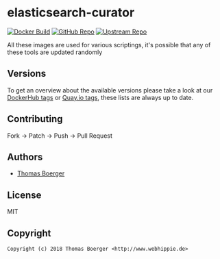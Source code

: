 # elasticsearch-curator

[![Docker Build](https://github.com/toolhippie/elasticsearch-curator/workflows/docker/badge.svg)](https://github.com/toolhippie/elasticsearch-curator/actions?query=workflow%3Adocker) [![GitHub Repo](https://img.shields.io/badge/github-repo-yellowgreen)](https://github.com/toolhippie/elasticsearch-curator) [![Upstream Repo](https://img.shields.io/badge/upstream-repo-yellow)](https://github.com/elastic/curator)

All these images are used for various scriptings, it's possible that any of
these tools are updated randomly

## Versions

To get an overview about the available versions please take a look at our
[DockerHub tags][dockerhub] or [Quay.io tags][quayio], these lists are always up
to date.

## Contributing

Fork -> Patch -> Push -> Pull Request

## Authors

*  [Thomas Boerger](https://github.com/tboerger)

## License

MIT

## Copyright

```console
Copyright (c) 2018 Thomas Boerger <http://www.webhippie.de>
```

[dockerhub]: https://hub.docker.com/r/toolhippie/elasticsearch-curator/tags/
[quayio]: https://quay.io/repository/toolhippie/elasticsearch-curator?tab=tags
